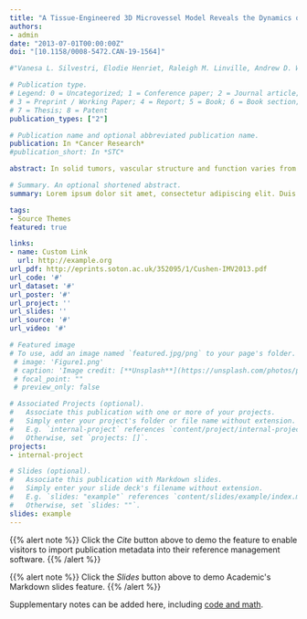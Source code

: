 ```yaml
---
title: "A Tissue-Engineered 3D Microvessel Model Reveals the Dynamics of Mosaic Vessel Formation in Breast Cancer"
authors: 
- admin
date: "2013-07-01T00:00:00Z"
doi: "[10.1158/0008-5472.CAN-19-1564]"

#"Vanesa L. Silvestri, Elodie Henriet, Raleigh M. Linville, Andrew D. Wong, Peter C. Searson and Andrew J. Ewald"

# Publication type.
# Legend: 0 = Uncategorized; 1 = Conference paper; 2 = Journal article;
# 3 = Preprint / Working Paper; 4 = Report; 5 = Book; 6 = Book section;
# 7 = Thesis; 8 = Patent
publication_types: ["2"]

# Publication name and optional abbreviated publication name.
publication: In *Cancer Research*
#publication_short: In *STC*

abstract: In solid tumors, vascular structure and function varies from the core to the periphery. This structural heterogeneity has been proposed to influence the mechanisms by which tumor cells enter the circulation. Blood vessels exhibit regional defects in endothelial coverage, which can result in cancer cells directly exposed to flow and potentially promoting intravasation. Consistent with prior reports, we observed in human breast tumors and in a mouse model of breast cancer that approximately 6% of vessels consisted of both endothelial cells and tumor cells, so-called mosaic vessels. Due, in part, to the challenges associated with observing tumor–vessel interactions deep within tumors in real-time, the mechanisms by which mosaic vessels form remain incompletely understood. We developed a tissue-engineered model containing a physiologically realistic microvessel in coculture with mammary tumor organoids. This approach allows real-time and quantitative assessment of tumor–vessel interactions under conditions that recapitulate many in vivo features. Imaging revealed that tumor organoids integrate into the endothelial cell lining, resulting in mosaic vessels with gaps in the basement membrane. While mosaic vessel formation was the most frequently observed interaction, tumor organoids also actively constricted and displaced vessels. Furthermore, intravasation of cancer cell clusters was observed following the formation of a mosaic vessel. Taken together, our data reveal that cancer cells can rapidly reshape, destroy, or integrate into existing blood vessels, thereby affecting oxygenation, perfusion, and systemic dissemination. Our novel assay also enables future studies to identify targetable mechanisms of vascular recruitment and intravasation.

# Summary. An optional shortened abstract.
summary: Lorem ipsum dolor sit amet, consectetur adipiscing elit. Duis posuere tellus ac convallis placerat. Proin tincidunt magna sed ex sollicitudin condimentum.

tags:
- Source Themes
featured: true

links:
- name: Custom Link
  url: http://example.org
url_pdf: http://eprints.soton.ac.uk/352095/1/Cushen-IMV2013.pdf
url_code: '#'
url_dataset: '#'
url_poster: '#'
url_project: ''
url_slides: ''
url_source: '#'
url_video: '#'

# Featured image
# To use, add an image named `featured.jpg/png` to your page's folder. 
 # image: 'Figure1.png'
 # caption: 'Image credit: [**Unsplash**](https://unsplash.com/photos/pLCdAaMFLTE)'
 # focal_point: ""
 # preview_only: false

# Associated Projects (optional).
#   Associate this publication with one or more of your projects.
#   Simply enter your project's folder or file name without extension.
#   E.g. `internal-project` references `content/project/internal-project/index.md`.
#   Otherwise, set `projects: []`.
projects:
- internal-project

# Slides (optional).
#   Associate this publication with Markdown slides.
#   Simply enter your slide deck's filename without extension.
#   E.g. `slides: "example"` references `content/slides/example/index.md`.
#   Otherwise, set `slides: ""`.
slides: example
---
```


{{% alert note %}}
Click the *Cite* button above to demo the feature to enable visitors to import publication metadata into their reference management software.
{{% /alert %}}

{{% alert note %}}
Click the *Slides* button above to demo Academic's Markdown slides feature.
{{% /alert %}}

Supplementary notes can be added here, including [code and math](https://sourcethemes.com/academic/docs/writing-markdown-latex/).

